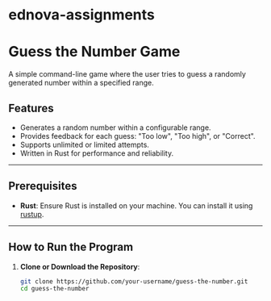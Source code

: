 # ednova-assignments

# Guess the Number Game

A simple command-line game where the user tries to guess a randomly generated number within a specified range.

## Features

- Generates a random number within a configurable range.
- Provides feedback for each guess: "Too low", "Too high", or "Correct".
- Supports unlimited or limited attempts.
- Written in Rust for performance and reliability.

---

## Prerequisites

- **Rust**: Ensure Rust is installed on your machine. You can install it using [rustup](https://rustup.rs/).

---

## How to Run the Program

1. **Clone or Download the Repository**:
   ```sh
   git clone https://github.com/your-username/guess-the-number.git
   cd guess-the-number
